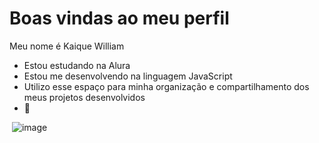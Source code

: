 # Boas vindas ao meu perfil #
Meu nome é Kaique William

- Estou estudando na Alura
- Estou me desenvolvendo na linguagem JavaScript
- Utilizo esse espaço para minha organização e compartilhamento dos meus projetos desenvolvidos
- 💍

![]()
![image](https://github.com/5kaiuqe5/repositorio-do-kaique/assets/172386519/218ff736-915e-4f2b-8f21-a9e866247067)
